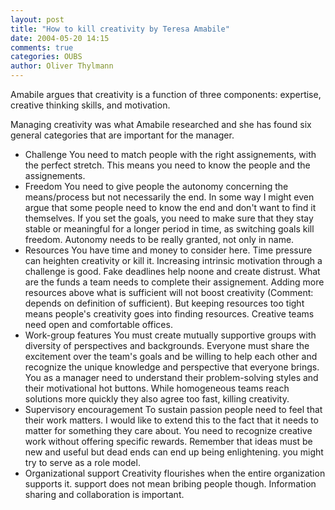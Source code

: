 ```yaml
---
layout: post
title: "How to kill creativity by Teresa Amabile"
date: 2004-05-20 14:15
comments: true
categories: OUBS
author: Oliver Thylmann
---
```



Amabile argues that creativity is a function of three components: expertise, creative thinking skills, and motivation.





Managing creativity was what Amabile researched and she has found six general categories that are important for the manager.


* Challenge
You need to match people with the right assignements, with the perfect stretch. This means you need to know the people and the assignements.
* Freedom
You need to give people the autonomy concerning the means/process but not necessarily the end. In some way I might even argue that some people need to know the end and don't want to find it themselves. If you set the goals, you need to make sure that they stay stable or meaningful for a longer period in time, as switching goals kill freedom. Autonomy needs to be really granted, not only in name.
* Resources
You have time and money to consider here. Time pressure can heighten creativity or kill it. Increasing intrinsic motivation through a challenge is good. Fake deadlines help noone and create distrust. What are the funds a team needs to complete their assignement. Adding more resources above what is sufficient will not boost creativity (Comment: depends on definition of sufficient). But keeping resources too tight means people's creativity goes into finding resources. Creative teams need open and comfortable offices.
* Work-group features
You must create mutually supportive groups with diversity of perspectives and backgrounds. Everyone must share the excitement over the team's goals and be willing to help each other and recognize the unique knowledge and perspective that everyone brings. You as a manager need to understand their problem-solving styles and their motivational hot buttons. While homogeneous teams reach solutions more quickly they also agree too fast, killing creativity.
* Supervisory encouragement
To sustain passion people need to feel that their work matters. I would like to extend this to the fact that it needs to matter for something they care about. You need to recognize creative work without offering specific rewards. Remember that ideas must be new and useful but dead ends can end up being enlightening. you might try to serve as a role model.
* Organizational support
Creativity flourishes when the entire organization supports it. support does not mean bribing people though. Information sharing and collaboration is important.




